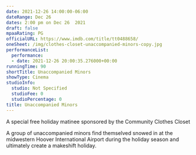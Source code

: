 ```yaml
---
date: 2021-12-26 14:00:00-06:00
dateRange: Dec 26
dates: 2:00 pm on Dec 26  2021
draft: false
mpaaRating: PG
officialURL: https://www.imdb.com/title/tt0488658/
oneSheet: /img/clothes-closet-unaccompanied-minors-copy.jpg
performanceList:
  performance:
  - date: 2021-12-26 20:00:35.276000+00:00
runningTime: 90
shortTitle: Unaccompanied Minors
showType: Cinema
studioInfo:
  studio: Not Specified
  studioFee: 0
  studioPercentage: 0
title: Unaccompanied Minors
---
```


A special free holiday matinee sponsored by the Community Clothes Closet

A group of unaccompanied minors find themselved snowed in at the midwestern Hoover International Airport during the holiday season and ultimately create a makeshift holiday.